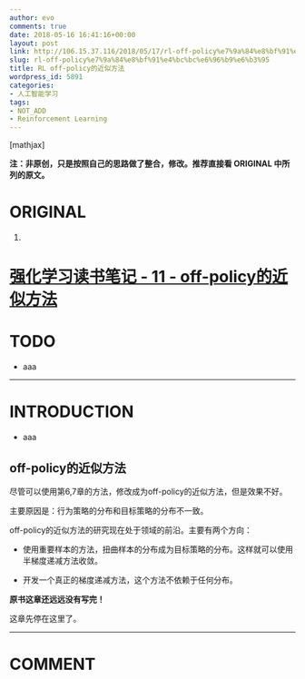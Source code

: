 ```yaml
---
author: evo
comments: true
date: 2018-05-16 16:41:16+00:00
layout: post
link: http://106.15.37.116/2018/05/17/rl-off-policy%e7%9a%84%e8%bf%91%e4%bc%bc%e6%96%b9%e6%b3%95/
slug: rl-off-policy%e7%9a%84%e8%bf%91%e4%bc%bc%e6%96%b9%e6%b3%95
title: RL off-policy的近似方法
wordpress_id: 5891
categories:
- 人工智能学习
tags:
- NOT_ADD
- Reinforcement Learning
---
```


<!-- more -->

[mathjax]

**注：非原创，只是按照自己的思路做了整合，修改。推荐直接看 ORIGINAL 中所列的原文。**


# ORIGINAL





 	
  1. 


# [强化学习读书笔记 - 11 - off-policy的近似方法](http://www.cnblogs.com/steven-yang/p/6536742.html)







# TODO





 	
  * aaa





* * *





# INTRODUCTION





 	
  * aaa







## off-policy的近似方法




尽管可以使用第6,7章的方法，修改成为off-policy的近似方法，但是效果不好。  

主要原因是：行为策略的分布和目标策略的分布不一致。




off-policy的近似方法的研究现在处于领域的前沿。主要有两个方向：






  * 使用重要样本的方法，扭曲样本的分布成为目标策略的分布。这样就可以使用半梯度递减方法收敛。


  * 开发一个真正的梯度递减方法，这个方法不依赖于任何分布。




**原书这章还远远没有写完！**  

这章先停在这里了。
























* * *





# COMMENT



